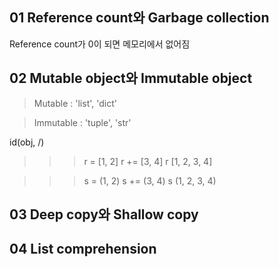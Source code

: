 ## 01 Reference count와 Garbage collection
Reference count가 0이 되면 메모리에서 없어짐
## 02 Mutable object와 Immutable object
>Mutable : 'list', 'dict'

>Immutable : 'tuple', 'str'

  id(obj, /)

  >>> r = [1, 2]
  >>> r += [3, 4]
  >>> r
  [1, 2, 3, 4]

  >>> s = (1, 2)
  >>> s += (3, 4)
  >>> s
  (1, 2, 3, 4)



## 03 Deep copy와 Shallow copy
## 04 List comprehension
